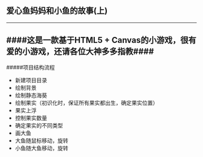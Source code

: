 ## 爱心鱼妈妈和小鱼的故事(上)  
-------
####这是一款基于HTML5 + Canvas的小游戏，很有爱的小游戏，还请各位大神多多指教####
------
#####项目结构流程
- 新建项目目录
- 绘制背景
- 绘制静态海葵
- 绘制果实（初识化时，保证所有果实都出生，确定果实位置）
- 果实上浮
- 控制果实数量
- 确定果实的不同类型
- 画大鱼
- 大鱼随鼠标移动，旋转
- 小鱼随大鱼移动，旋转

